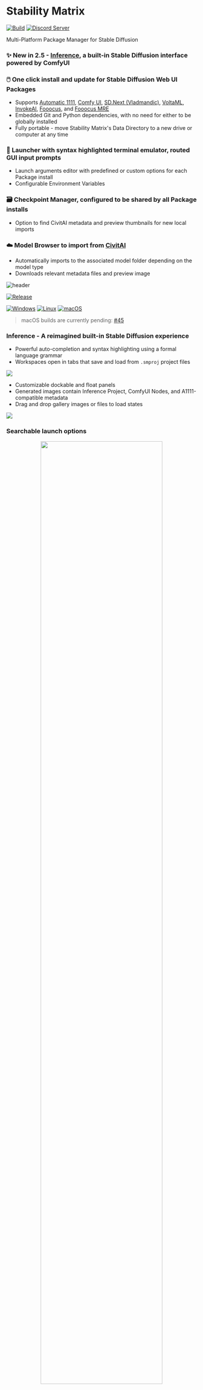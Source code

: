 # Stability Matrix

[![Build](https://github.com/LykosAI/StabilityMatrix/actions/workflows/build.yml/badge.svg)](https://github.com/LykosAI/StabilityMatrix/actions/workflows/build.yml)
[![Discord Server](https://img.shields.io/discord/1115555685476868168?logo=discord&logoColor=white&label=Discord%20Server)](https://discord.com/invite/TUrgfECxHz)

[release]: https://github.com/LykosAI/StabilityMatrix/releases/latest
[download-win-x64]: https://github.com/LykosAI/StabilityMatrix/releases/latest/download/StabilityMatrix-win-x64.zip
[download-linux-x64]: https://github.com/LykosAI/StabilityMatrix/releases/latest/download/StabilityMatrix-linux-x64.zip
[download-macos]: https://github.com/LykosAI/StabilityMatrix/issues/45 

[auto1111]: https://github.com/AUTOMATIC1111/stable-diffusion-webui
[comfy]: https://github.com/comfyanonymous/ComfyUI
[sdnext]: https://github.com/vladmandic/automatic
[voltaml]: https://github.com/VoltaML/voltaML-fast-stable-diffusion
[invokeai]: https://github.com/invoke-ai/InvokeAI
[fooocus]: https://github.com/lllyasviel/Fooocus
[fooocus-mre]: https://github.com/MoonRide303/Fooocus-MRE

[civitai]: https://civitai.com/

Multi-Platform Package Manager for Stable Diffusion

### ✨ New in 2.5 - [Inference](#inference), a built-in Stable Diffusion interface powered by ComfyUI

### 🖱️ One click install and update for Stable Diffusion Web UI Packages
- Supports [Automatic 1111][auto1111], [Comfy UI][comfy], [SD.Next (Vladmandic)][sdnext], [VoltaML][voltaml], [InvokeAI][invokeai], [Fooocus][fooocus], and [Fooocus MRE][fooocus-mre]
- Embedded Git and Python dependencies, with no need for either to be globally installed
- Fully portable - move Stability Matrix's Data Directory to a new drive or computer at any time

### 🚀 Launcher with syntax highlighted terminal emulator, routed GUI input prompts
- Launch arguments editor with predefined or custom options for each Package install
- Configurable Environment Variables

### 🗃️ Checkpoint Manager, configured to be shared by all Package installs
- Option to find CivitAI metadata and preview thumbnails for new local imports

### ☁️ Model Browser to import from [CivitAI][civitai]
- Automatically imports to the associated model folder depending on the model type
- Downloads relevant metadata files and preview image

![header](https://cdn.lykos.ai/static/sm-banner-rounded.webp)

[![Release](https://img.shields.io/github/v/release/LykosAI/StabilityMatrix?label=Latest%20Release&link=https%3A%2F%2Fgithub.com%2FLykosAI%2FStabilityMatrix%2Freleases%2Flatest)][release]

[![Windows](https://img.shields.io/badge/Windows-%230079d5.svg?style=for-the-badge&logo=Windows%2011&logoColor=white)][download-win-x64]
[![Linux](https://img.shields.io/badge/Linux-FCC624?style=for-the-badge&logo=linux&logoColor=black)][download-linux-x64]
[![macOS](https://img.shields.io/badge/mac%20os%20%28apple%20silicon%29-000000?style=for-the-badge&logo=macos&logoColor=F0F0F0)][download-macos]

> macOS builds are currently pending: [#45][download-macos]

### Inference - A reimagined built-in Stable Diffusion experience
- Powerful auto-completion and syntax highlighting using a formal language grammar
- Workspaces open in tabs that save and load from `.smproj` project files

![](https://cdn.lykos.ai/static/sm-banner-inference-rounded.webp)

- Customizable dockable and float panels
- Generated images contain Inference Project, ComfyUI Nodes, and A1111-compatible metadata
- Drag and drop gallery images or files to load states

![](https://cdn.lykos.ai/static/sc-inference-drag-load-2.gif)

### Searchable launch options
<p align="center">
  <img style="width: 80%; height: 80%" src="https://github.com/LykosAI/StabilityMatrix/assets/13956642/75456866-9d95-47c6-8c0a-fdc19443ee02" alt=""/>
</p>

### Model browser powered by [Civit AI][civitai]
- Downloads new models, automatically uses the appropriate shared model directory
- Pause and resume downloads, even after closing the app

<p align="center">
  <img style="width: 80%; height: 80%" src="https://github.com/LykosAI/StabilityMatrix/assets/13956642/30b9f610-6033-4307-8d92-7d72b93cd73e" alt=""/>
</p>

### Shared model directory for all your packages
- Import local models by simple drag and drop
- Option to automatically find CivitAI metadata and preview thumbnails for new local imports

<p align="center">
  <img style="width: 80%; height: 80%" src="https://github.com/LykosAI/StabilityMatrix/assets/13956642/d42d1c53-67a4-45a0-b009-21400d44e17e" alt=""/>
</p>

- Find connected metadata for existing models
<p align="center">
  <img style="width: 80%; height: 80%" src="https://cdn.lykos.ai/static/sc-checkpoints-find-connected.gif" alt=""/>
</p>

## Localization
Stability Matrix is now available in the following languages, thanks to our community contributors:
- 🇺🇸 English
- 🇯🇵 日本語 
  - kgmkm_mkgm
- 🇨🇳 中文（简体，繁体）
  - jimlovewine
- 🇮🇹 Italiano
  - Marco Capelli
- 🇫🇷 Français
  - eephyne
- 🇪🇸 Español
  - Carlos Baena 
  - Lautaroturina

If you would like to contribute a translation, please create an issue or contact us on Discord. Include an email where we'll send an invite to our [POEditor](https://poeditor.com/) project.

## License

This repository maintains the latest source code release for Stability Matrix, and is licensed under the [GNU Affero General Public License](https://www.gnu.org/licenses/agpl-3.0.en.html). Binaries and executable releases are licensed under the [End User License Agreement](https://lykos.ai/license).
